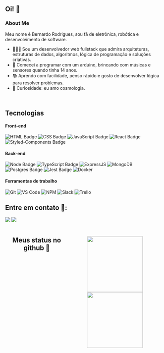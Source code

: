 ## Oi! 👋
### About Me
Meu nome é Bernardo Rodrigues, sou fã de eletrônica, robótica e desenvolvimento de software.
- 👨🏽‍🦱 Sou um desenvolvedor web fullstack que admira arquiteturas, estruturas de dados, algoritmos, lógica de programação e soluções criativas.
- 🤖 Comecei a programar com um arduino, brincando com músicas e sensores quando tinha 14 anos.
- 📚 Aprendo com facilidade, penso rápido e gosto de desenvolver lógica para resolver problemas.
- 🌠 Curiosidade: eu amo cosmologia.
  
<div style="display: inline_block"><br>

## Tecnologias 

#### **Front-end**

![HTML Badge](https://img.shields.io/badge/HTML5-E34F26?style=for-the-badge&logo=html5&logoColor=white)
![CSS Badge](https://img.shields.io/badge/CSS3-1572B6?style=for-the-badge&logo=css3&logoColor=white)
![JavaScript Badge](https://img.shields.io/badge/JavaScript-323330?style=for-the-badge&logo=javascript&logoColor=F7DF1E)
![React Badge](https://img.shields.io/badge/React-20232A?style=for-the-badge&logo=react&logoColor=61DAFB)
![Styled-Components Badge](https://img.shields.io/badge/styled--components-DB7093?style=for-the-badge&logo=styled-components&logoColor=white)

#### **Back-end**

![Node Badge](https://img.shields.io/badge/Node.js-339933?style=for-the-badge&logo=nodedotjs&logoColor=white)
![TypeScript Badge](https://img.shields.io/badge/TypeScript-007ACC?style=for-the-badge&logo=typescript&logoColor=white)
![ExpressJS](https://img.shields.io/badge/Express.js-000000?style=for-the-badge&logo=express&logoColor=white)
 ![MongoDB](https://img.shields.io/badge/MongoDB-%234ea94b.svg?style=for-the-badge&logo=mongodb&logoColor=white)
![Postgres Badge](https://img.shields.io/badge/PostgreSQL-316192?style=for-the-badge&logo=postgresql&logoColor=white)
![Jest Badge](https://img.shields.io/badge/Jest-C21325?style=for-the-badge&logo=jest&logoColor=white)
![Docker](https://img.shields.io/badge/Docker-000000?style=for-the-badge&logo=docker&logoColor=white)

#### **Ferramentas de trabalho**

![Git](https://img.shields.io/badge/Git-F05032?style=for-the-badge&logo=git&logoColor=white)
![VS Code](https://img.shields.io/badge/VS_Code-0078D4?style=for-the-badge&logo=visual%20studio%20code&logoColor=white)
![NPM](https://img.shields.io/badge/NPM-FFF?style=for-the-badge&logo=npm)
![Slack](https://img.shields.io/badge/Slack-4A154B?style=for-the-badge&logo=slack&logoColor=white)
![Trello](https://img.shields.io/badge/Trello-0079BF?style=for-the-badge&logo=trello&logoColor=white)

  

<div> 
  <h2>Entre em contato 🤝:</h2>
  
<a href = "mailto:contatobernardolrodrigues06@gmail.com"><img src="https://img.shields.io/badge/-Gmail-%23333?style=for-the-badge&logo=gmail&logoColor=white" target="_blank"></a>
<a href="https://www.linkedin.com/in/bernardo-rodrigues-292065219" target="_blank"><img src="https://img.shields.io/badge/-LinkedIn-%230077B5?style=for-the-badge&logo=linkedin&logoColor=white" target="_blank"></a> 
</div>

<div style="display: flex" align="center">
  <h2 align="center">Meus status no github 🧮<h2>
  <a href="https://github.com/Bernardo-Rodrigues">
  <img height="180em" src="https://github-readme-stats.vercel.app/api?username=Bernardo-Rodrigues&show_icons=true&theme=dracula&include_all_commits=true&count_private=true"/>
  <img height="180em" src="https://github-readme-stats.vercel.app/api/top-langs/?username=Bernardo-Rodrigues&hide=Jupyter%20Notebook&layout=compact&langs_count=8&theme=dracula"/>
</div>
